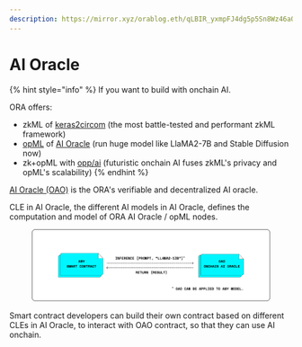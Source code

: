 ```yaml
---
description: https://mirror.xyz/orablog.eth/qLBIR_yxmpFJ4dg5p5Sn8Wz46aQDTG1jCW8myeE7zZ8
---
```


# AI Oracle

{% hint style="info" %}
If you want to build with onchain AI.

ORA offers:

* zkML of [keras2circom](https://github.com/ora-io/keras2circom) (the most battle-tested and performant zkML framework)
* [opML](https://arxiv.org/abs/2401.17555) of [AI Oracle](./) (run huge model like LlaMA2-7B and Stable Diffusion now)
* zk+opML with [opp/ai](https://arxiv.org/abs/2402.15006) (futuristic onchain AI fuses zkML's privacy and opML's scalability)
{% endhint %}

[AI Oracle (OAO)](https://blockworks.co/news/ora-on-chain-oracle-ethereum) is the ORA's verifiable and decentralized AI oracle.

CLE in AI Oracle, the different AI models in AI Oracle, defines the computation and model of ORA AI Oracle / opML nodes.

<figure><img src="../../.gitbook/assets/Group 202.png" alt=""><figcaption></figcaption></figure>

Smart contract developers can build their own contract based on different CLEs in AI Oracle, to interact with OAO contract, so that they can use AI onchain.
